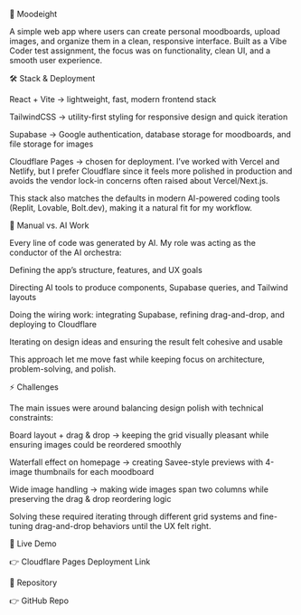 🎨 Moodeight

A simple web app where users can create personal moodboards, upload images, and organize them in a clean, responsive interface. Built as a Vibe Coder test assignment, the focus was on functionality, clean UI, and a smooth user experience.

🛠️ Stack & Deployment

React + Vite → lightweight, fast, modern frontend stack

TailwindCSS → utility-first styling for responsive design and quick iteration

Supabase → Google authentication, database storage for moodboards, and file storage for images

Cloudflare Pages → chosen for deployment. I’ve worked with Vercel and Netlify, but I prefer Cloudflare since it feels more polished in production and avoids the vendor lock-in concerns often raised about Vercel/Next.js.

This stack also matches the defaults in modern AI-powered coding tools (Replit, Lovable, Bolt.dev), making it a natural fit for my workflow.

🤖 Manual vs. AI Work

Every line of code was generated by AI. My role was acting as the conductor of the AI orchestra:

Defining the app’s structure, features, and UX goals

Directing AI tools to produce components, Supabase queries, and Tailwind layouts

Doing the wiring work: integrating Supabase, refining drag-and-drop, and deploying to Cloudflare

Iterating on design ideas and ensuring the result felt cohesive and usable

This approach let me move fast while keeping focus on architecture, problem-solving, and polish.

⚡ Challenges

The main issues were around balancing design polish with technical constraints:

Board layout + drag & drop → keeping the grid visually pleasant while ensuring images could be reordered smoothly

Waterfall effect on homepage → creating Savee-style previews with 4-image thumbnails for each moodboard

Wide image handling → making wide images span two columns while preserving the drag & drop reordering logic

Solving these required iterating through different grid systems and fine-tuning drag-and-drop behaviors until the UX felt right.

🚀 Live Demo

👉 Cloudflare Pages Deployment Link

📂 Repository

👉 GitHub Repo
